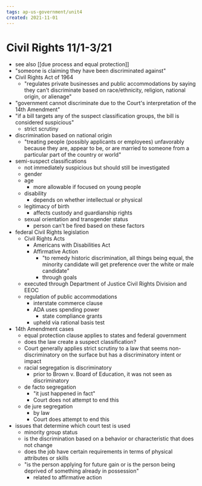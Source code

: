 ```yaml
---
tags: ap-us-government/unit4 
created: 2021-11-01
---
```


# Civil Rights 11/1-3/21

- see also [[due process and equal protection]]
- "someone is claiming they have been discriminated against"
- Civil Rights Act of 1964
	- "regulates private businesses and public accommodations by saying they can't discriminate based on race/ethnicity, religion, national origin, or alienage"
- "government cannot discriminate due to the Court's interpretation of the 14th Amendment"
- "if a bill targets any of the suspect classification groups, the bill is considered suspicious"
	- strict scrutiny
- discrimination based on national origin
	- "treating people (possibly applicants or employees) unfavorably because they are, appear to be, or are married to someone from a particular part of the country or world"
- semi-suspect classifications
	- not immediately suspicious but should still be investigated
	- gender
	- age
		- more allowable if focused on young people
	- disability
		- depends on whether intellectual or physical
	- legitimacy of birth
		- affects custody and guardianship rights
	- sexual orientation and transgender status
		- person can't be fired based on these factors
- federal Civil Rights legislation
	- Civil Rights Acts
		- Americans with Disabilities Act
		- Affirmative Action
			- "to remedy historic discrimination, all things being equal, the minority candidate will get preference over the white or male candidate"
			- through goals
	- executed through Department of Justice Civil Rights Division and EEOC
	- regulation of public accommodations
		- interstate commerce clause
		- ADA uses spending power
			- state compliance grants
		- upheld via rational basis test
- 14th Amendment cases
	- equal protection clause applies to states and federal government
	- does the law create a suspect classification?
	- Court generally applies strict scrutiny to a law that seems non-discriminatory on the surface but has a discriminatory intent or impact
	- racial segregation is discriminatory
		- prior to Brown v. Board of Education, it was not seen as discriminatory
	- de facto segregation
		- "it just happened in fact"
		- Court does not attempt to end this
	- de jure segregation
		- by law
		- Court does attempt to end this
- issues that determine which court test is used
	- minority group status
	- is the discrimination based on a behavior or characteristic that does not change
	- does the job have certain requirements in terms of physical attributes or skills
	- "is the person applying for future gain or is the person being deprived of something already in possession"
		- related to affirmative action 
